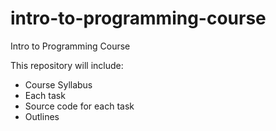 # intro-to-programming-course
Intro to Programming Course

This repository will include:
* Course Syllabus
* Each task
* Source code for each task
* Outlines
 
